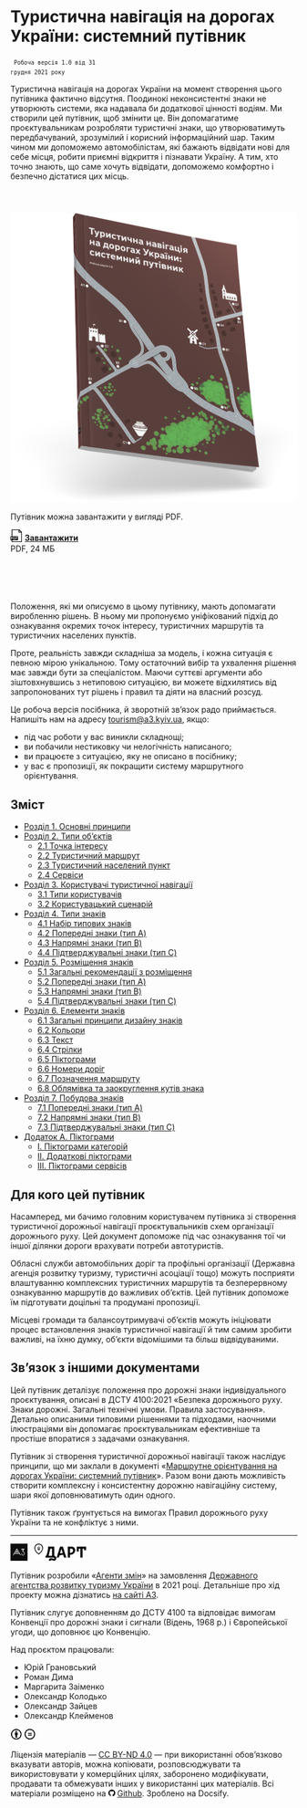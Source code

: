 # Туристична навігація на дорогах України: системний путівник

<code class="caption highlight"><small>
  Робоча версія 1.0 від 31 грудня 2021 року
</small></code>

Туристична навігація на дорогах України на момент створення цього путівника фактично відсутня. Поодинокі неконсистентні знаки не утворюють системи, яка надавала би додаткової цінності водіям. Ми створили цей путівник, щоб змінити це. Він допомагатиме проєктувальникам розробляти туристичні знаки, що утворюватимуть передбачуваний, зрозумілий і корисний інформаційний шар. Таким чином ми допоможемо автомобілістам, які бажають відвідати нові для себе місця, робити приємні відкриття і пізнавати Україну. А тим, хто точно знають, що саме хочуть відвідати, допоможемо комфортно і безпечно дістатися цих місць.

<div class="bg-light" style="min-height: 180px; margin: 4em 0 6em 0;">

  <div class="left-col">
    <a href="/PDF/TouristRoadSigns-Guide-v.1.0.pdf" target="_blank">
      <img src="assets/img/TouristRoadSigns-Guide-Mockup.png" class="">
    </a>
  </div>

  <div class="right-col">
    <p>Путівник можна завантажити у&nbsp;вигляді PDF.</p>
    <a href="/PDF/TouristRoadSigns-Guide-v.1.0.pdf" target="_blank" style="font-weight: 700;">
      <img height="22" src="assets/img/filetype-pdf.svg" style="margin-bottom: -0.2em; margin-right: 0.3em;">Завантажити
    </a>
    <p class="caption" style="margin-top: 0.2em;">PDF, 24 МБ</p>
  </div>

</div>

Положення, які ми описуємо в цьому путівнику, мають допомагати виробленню рішень. В ньому ми пропонуємо уніфікований підхід до ознакування окремих точок інтересу, туристичних маршрутів та туристичних населених пунктів.

Проте, реальність завжди складніша за модель, і кожна ситуація є певною мірою унікальною. Тому остаточний вибір та ухвалення рішення має завжди бути за спеціалістом. Маючи суттєві аргументи або зіштовхнувшись з нетиповою ситуацією, ви можете відхилятись від запропонованих тут рішень і правил та діяти на власний розсуд.

Це робоча версія посібника, й зворотній зв’язок радо приймається. Напишіть нам на адресу tourism@a3.kyiv.ua, якщо:
* під час роботи у вас виникли складнощі;
* ви побачили нестиковку чи нелогічність написаного;
* ви працюєте з ситуацією, яку не описано в посібнику;
* у вас є пропозиції, як покращити систему маршрутного орієнтування.






## Зміст

* [Розділ 1. Основні принципи](                     1-principles.md)
* [Розділ 2. Типи об’єктів](                        2-object-types)
  * [ 2.1 Точка інтересу](                          2-object-types?id=_)
  * [ 2.2 Туристичний маршрут](                     2-object-types?id=_)
  * [ 2.3 Туристичний населений пункт](             2-object-types?id=_)
  * [ 2.4 Сервіси](                                 2-object-types?id=_)
* [Розділ 3. Користувачі туристичної навігації](    3-users.md)
  * [ 3.1 Типи користувачів](                       3-users.md?id=_)
  * [ 3.2 Користувацький сценарій](                 3-users.md?id=_)
* [Розділ 4. Типи знаків](                          4-sign-types.md)
  * [ 4.1 Набір типових знаків](                    4-sign-types.md?id=_)
  * [ 4.2 Попередні знаки (тип A)](                 4-sign-types.md?id=_)
  * [ 4.3 Напрямні знаки (тип B)](                  4-sign-types.md?id=_)
  * [ 4.4 Підтверджувальні знаки (тип C)](          4-sign-types.md?id=_)
* [Розділ 5. Розміщення знаків](                    5-placement.md)
  * [ 5.1 Загальні рекомендації з розміщення](      5-placement.md?id=_)
  * [ 5.2 Попередні знаки (тип A)](                 5-placement.md?id=_)
  * [ 5.3 Напрямні знаки (тип B)](                  5-placement.md?id=_)
  * [ 5.4 Підтверджувальні знаки (тип C)](          5-placement.md?id=_)
* [Розділ 6. Елементи знаків](                      6-elements.md)
  * [ 6.1 Загальні принципи дизайну знаків](        6-elements.md?id=_)
  * [ 6.2 Кольори](                                 6-elements.md?id=_)
  * [ 6.3 Текст](                                   6-elements.md?id=_)
  * [ 6.4 Стрілки](                                 6-elements.md?id=_)
  * [ 6.5 Піктограми](                              6-elements.md?id=_)
  * [ 6.6 Номери доріг](                            6-elements.md?id=_)
  * [ 6.7 Позначення маршруту](                     6-elements.md?id=_)
  * [ 6.8 Облямівка та заокруглення кутів знака](   6-elements.md?id=_)
* [Розділ 7. Побудова знаків](                      7-construction.md)
  * [ 7.1 Попередні знаки (тип A)](                 7-construction.md?id=_)
  * [ 7.2 Напрямні знаки (тип B)](                  7-construction.md?id=_)
  * [ 7.3 Підтверджувальні знаки (тип C)](          7-construction.md?id=_)
* [Додаток А. Піктограми](                          appendix-a-icons.md)
  * [ І. Піктограми категорій](                     appendix-a-icons.md?id=_)
  * [ ІІ. Додаткові піктограми](                    appendix-a-icons.md?id=_)
  * [ ІІІ. Піктограми сервісів](                    appendix-a-icons.md?id=_)



## Для кого цей путівник

Насамперед, ми бачимо головним користувачем путівника зі створення туристичної дорожньої навігації проєктувальників схем організації дорожнього руху. Цей документ допоможе під час ознакування тої чи іншої ділянки дороги врахувати потреби автотуристів.

Обласні служби автомобільних доріг та профільні організації (Державна агенція розвитку туризму, туристичні асоціації тощо) можуть посприяти влаштуванню комплексних туристичних маршрутів та безперервному ознакуванню маршрутів до важливих об’єктів. Цей путівник допоможе їм підготувати доцільні та продумані пропозиції.

Місцеві громади та балансоутримувачі об’єктів можуть ініціювати процес встановлення знаків туристичної навігації й тим самим зробити важливі, на їхню думку, об’єкти відомішими та більш відвідуваними.


## Зв’язок з іншими документами

Цей путівник деталізує положення про дорожні знаки індивідуального проєктування, описані в ДСТУ 4100:2021 «Безпека дорожнього руху. Знаки дорожні. Загальні технічні умови. Правила застосування». Детально описаними типовими рішеннями та підходами, наочними ілюстраціями він допомагає проєктувальникам ефективніше та простіше впоратися з задачами ознакування.

Путівник зі створення туристичної дорожньої навігації також наслідує принципи, що ми заклали в документі «[Маршрутне орієнтування на дорогах України: системний путівник](http://roadguide.a3.kyiv.ua/)». Разом вони дають можливість створити комплексну і консистентну дорожню навігаційну систему, шари якої доповнюватимуть один одного.

Путівник також ґрунтується на вимогах Правил дорожнього руху України та не конфліктує з ними.

<hr>

<img height="30" src="assets/logo/a3.svg">
<img height="30" src="assets/logo/dart.svg" style="margin-left: 0.5rem;">
<!-- <img height="30" src="assets/logo/uad.svg"> -->
<!-- <img height="30" src="assets/logo/dorndi.png"> -->

Путівник розробили «<a href="http://a3.kyiv.ua" target="_blank">Агенти змін</a>» на замовлення <a href="https://www.tourism.gov.ua/" target="_blank">Державного агентства розвитку туризму України</a> в 2021 році. Детальніше про хід проекту можна дізнатись <a href="//a3.kyiv.ua/projects/tourist-road-wayfinding">на сайті A3</a>.

Путівник слугує доповненням до ДСТУ 4100 та відповідає вимогам Конвенції про дорожні знаки і сигнали (Відень, 1968 р.)
і Європейської угоди, що доповнює цю Конвенцію.

Над проєктом працювали:
* Юрій Грановський 
* Роман Дима 
* Маргарита Заіменко
* Олександр Колодько 
* Олександр Зайцев 
* Олександр Клейменов


<img src="assets/license/cc-by.svg" height="20" alt="Creative Commons Attribution International"/>
<img src="assets/license/cc-nd.svg" height="20" alt="Creative Commons Attribution-NoDerivatives"/> 
<p class="caption">Ліцензія матеріалів — <a href="https://creativecommons.org/licenses/by-nd/4.0/deed.uk">CC BY-ND 4.0</a> — при використанні обов’язково вказувати авторів, можна копіювати, розповсюджувати та використовувати у комерційних цілях, заборонено модифікувати, продавати та обмежувати інших у використанні цих матеріалів. Всі матеріали розміщено на <a href="https://github.com/agentyzmin/tourist-road-sign-guide" target="_blank"><img src="assets/img/github.svg" height="12px" style="margin-right: 4px;">Github</a>. Зроблено на Docsify.</p>